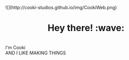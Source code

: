 <link href="https://fonts.googleapis.com/css2?family=Montserrat:ital,wght@0,100;0,200;0,300;0,400;0,500;0,600;0,700;0,800;0,900;1,100;1,200;1,300;1,400;1,500;1,600;1,700;1,800;1,900&family=Rubik:ital,wght@0,300;0,400;0,500;0,600;0,700;0,800;0,900;1,300;1,400;1,500;1,600;1,700;1,800;1,900&display=swap" rel="stylesheet">
![](http://cooki-studios.github.io/img/CookiWeb.png)
<br>
<h1 align="center" font-family="Montserrat, sans-serif">Hey there! :wave:</h1>
<br>
I'm Cooki
<br>
AND I LIKE MAKING THINGS
